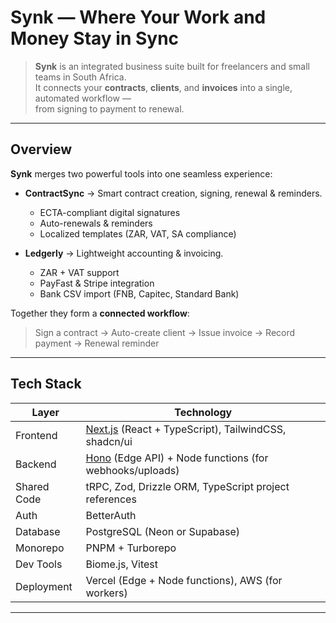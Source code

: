 # Synk — Where Your Work and Money Stay in Sync

> **Synk** is an integrated business suite built for freelancers and small teams in South Africa.  
> It connects your **contracts**, **clients**, and **invoices** into a single, automated workflow —  
> from signing to payment to renewal.

---

## Overview

**Synk** merges two powerful tools into one seamless experience:

- **ContractSync** → Smart contract creation, signing, renewal & reminders.  
  - ECTA-compliant digital signatures  
  - Auto-renewals & reminders  
  - Localized templates (ZAR, VAT, SA compliance)

- **Ledgerly** → Lightweight accounting & invoicing.  
  - ZAR + VAT support  
  - PayFast & Stripe integration  
  - Bank CSV import (FNB, Capitec, Standard Bank)

Together they form a **connected workflow**:

> Sign a contract →  Auto-create client →  Issue invoice → Record payment →  Renewal reminder

---

## Tech Stack

| Layer | Technology |
|-------|-------------|
| Frontend | [Next.js](https://nextjs.org/) (React + TypeScript), TailwindCSS, shadcn/ui |
| Backend | [Hono](https://hono.dev/) (Edge API) + Node functions (for webhooks/uploads) |
| Shared Code | tRPC, Zod, Drizzle ORM, TypeScript project references |
| Auth | BetterAuth |
| Database | PostgreSQL (Neon or Supabase) |
| Monorepo | PNPM + Turborepo |
| Dev Tools | Biome.js, Vitest |
| Deployment | Vercel (Edge + Node functions), AWS (for workers) |

---
